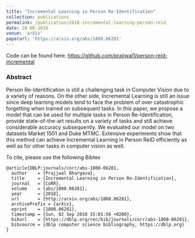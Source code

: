 ```yaml
---
title: "Incremental Learning in Person Re-Identification"
collection: publications
permalink: /publication/2018-incremental-learning-person-reid
date: 20-08-2018
venue: 'arXiv'
paperurl: 'https://arxiv.org/abs/1808.06281'
---
```


Code can be found here: https://github.com/prajjwal1/person-reid-incremental

### Abstract

Person Re-Identification is still a challenging task in Computer Vision due to a variety of reasons. On the other side, Incremental Learning is still an issue since deep learning models tend to face the problem of over catastrophic forgetting when trained on subsequent tasks. In this paper, we propose a model that can be used for multiple tasks in Person Re-Identification, provide state-of-the-art results on a variety of tasks and still achieve considerable accuracy subsequently. We evaluated our model on two datasets Market 1501 and Duke MTMC. Extensive experiments show that this method can achieve Incremental Learning in Person ReID efficiently as well as for other tasks in computer vision as well. 


To cite, please use the following Bibtex

```
@article{DBLP:journals/corr/abs-1808-06281,
  author    = {Prajjwal Bhargava},
  title     = {Incremental Learning in Person Re-Identification},
  journal   = {CoRR},
  volume    = {abs/1808.06281},
  year      = {2018},
  url       = {http://arxiv.org/abs/1808.06281},
  archivePrefix = {arXiv},
  eprint    = {1808.06281},
  timestamp = {Sun, 02 Sep 2018 15:01:56 +0200},
  biburl    = {https://dblp.org/rec/bib/journals/corr/abs-1808-06281},
  bibsource = {dblp computer science bibliography, https://dblp.org}
}
```